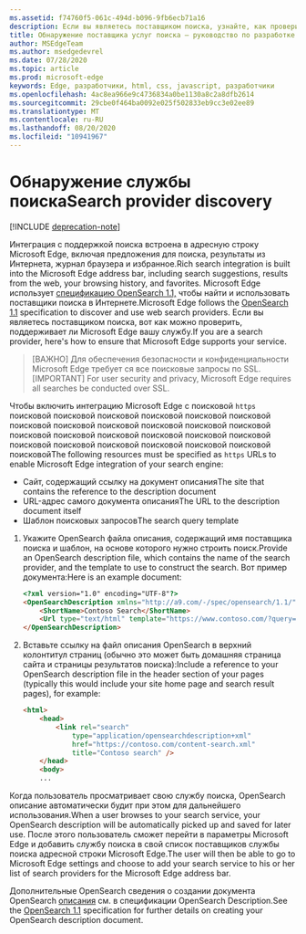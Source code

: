 ```yaml
---
ms.assetid: f74760f5-061c-494d-b096-9fb6ecb71a16
description: Если вы являетесь поставщиком поиска, узнайте, как проверить, поддерживает ли Microsoft Edge службу.
title: Обнаружение поставщика услуг поиска — руководство по разработке
author: MSEdgeTeam
ms.author: msedgedevrel
ms.date: 07/28/2020
ms.topic: article
ms.prod: microsoft-edge
keywords: Edge, разработчики, html, css, javascript, разработчики
ms.openlocfilehash: 4ac8ea966e9c4736834a0be1130a8c2a8dfb2614
ms.sourcegitcommit: 29cbe0f464ba0092e025f502833eb9cc3e02ee89
ms.translationtype: MT
ms.contentlocale: ru-RU
ms.lasthandoff: 08/20/2020
ms.locfileid: "10941967"
---
```

# <span data-ttu-id="249e6-104">Обнаружение службы поиска</span><span class="sxs-lookup"><span data-stu-id="249e6-104">Search provider discovery</span></span>  

[!INCLUDE [deprecation-note](../../includes/legacy-edge-note.md)]  

<span data-ttu-id="249e6-105">Интеграция с поддержкой поиска встроена в адресную строку Microsoft Edge, включая предложения для поиска, результаты из Интернета, журнал браузера и избранное.</span><span class="sxs-lookup"><span data-stu-id="249e6-105">Rich search integration is built into the Microsoft Edge address bar, including search suggestions, results from the web, your browsing history, and favorites.</span></span>  <span data-ttu-id="249e6-106">Microsoft Edge использует [спецификацию OpenSearch 1.1,](https://github.com/dewitt/opensearch/blob/master/opensearch-1-1-draft-6.md) чтобы найти и использовать поставщики поиска в Интернете.</span><span class="sxs-lookup"><span data-stu-id="249e6-106">Microsoft Edge follows the [OpenSearch 1.1](https://github.com/dewitt/opensearch/blob/master/opensearch-1-1-draft-6.md) specification to discover and use web search providers.</span></span>  <span data-ttu-id="249e6-107">Если вы являетесь поставщиком поиска, вот как можно проверить, поддерживает ли Microsoft Edge вашу службу.</span><span class="sxs-lookup"><span data-stu-id="249e6-107">If you are a search provider, here's how to ensure that Microsoft Edge supports your service.</span></span>  

> <span data-ttu-id="249e6-108">[ВАЖНО] Для обеспечения безопасности и конфиденциальности Microsoft Edge требует ся все поисковые запросы по SSL.</span><span class="sxs-lookup"><span data-stu-id="249e6-108">[IMPORTANT] For user security and privacy, Microsoft Edge requires all searches be conducted over SSL.</span></span>  

<span data-ttu-id="249e6-109">Чтобы включить интеграцию Microsoft Edge с поисковой `https` поисковой поисковой поисковой поисковой поисковой поисковой поисковой поисковой поисковой поисковой поисковой поисковой поисковой поисковой поисковой поисковой поисковой поисковой поисковой поисковой поисковой поисковой поисковой поисковой поисковой</span><span class="sxs-lookup"><span data-stu-id="249e6-109">The following resources must be specified as `https` URLs to enable Microsoft Edge integration of your search engine:</span></span>  

*   <span data-ttu-id="249e6-110">Сайт, содержащий ссылку на документ описания</span><span class="sxs-lookup"><span data-stu-id="249e6-110">The site that contains the reference to the description document</span></span>  
*   <span data-ttu-id="249e6-111">URL-адрес самого документа описания</span><span class="sxs-lookup"><span data-stu-id="249e6-111">The URL to the description document itself</span></span>  
*   <span data-ttu-id="249e6-112">Шаблон поисковых запросов</span><span class="sxs-lookup"><span data-stu-id="249e6-112">The search query template</span></span>  

1.  <span data-ttu-id="249e6-113">Укажите OpenSearch файла описания, содержащий имя поставщика поиска и шаблон, на основе которого нужно строить поиск.</span><span class="sxs-lookup"><span data-stu-id="249e6-113">Provide an OpenSearch description file, which contains the name of the search provider, and the template to use to construct the search.</span></span>  <span data-ttu-id="249e6-114">Вот пример документа:</span><span class="sxs-lookup"><span data-stu-id="249e6-114">Here is an example document:</span></span>  
    
    ```html
    <?xml version="1.0" encoding="UTF-8"?> 
    <OpenSearchDescription xmlns="http://a9.com/-/spec/opensearch/1.1/">
        <ShortName>Contoso Search</ShortName>
        <Url type="text/html" template="https://www.contoso.com/?query={searchTerms}"/> 
    </OpenSearchDescription>
    ```  
    
1.  <span data-ttu-id="249e6-115">Вставьте ссылку на файл описания OpenSearch в верхний колонтитул страниц (обычно это может быть домашняя страница сайта и страницы результатов поиска):</span><span class="sxs-lookup"><span data-stu-id="249e6-115">Include a reference to your OpenSearch description file in the header section of your pages (typically this would include your site home page and search result pages), for example:</span></span>  
    
    ```html
    <html>
        <head>
            <link rel="search" 
                type="application/opensearchdescription+xml"  
                href="https://contoso.com/content-search.xml" 
                title="Contoso search" /> 
        </head> 
        <body> 
        ...
    ```  
    
<span data-ttu-id="249e6-116">Когда пользователь просматривает свою службу поиска, OpenSearch описание автоматически будит при этом для дальнейшего использования.</span><span class="sxs-lookup"><span data-stu-id="249e6-116">When a user browses to your search service, your OpenSearch description will be automatically picked up and saved for later use.</span></span>  <span data-ttu-id="249e6-117">После этого пользователь сможет перейти в параметры Microsoft Edge и добавить службу поиска в свой список поставщиков службы поиска адресной строки Microsoft Edge.</span><span class="sxs-lookup"><span data-stu-id="249e6-117">The user will then be able to go to Microsoft Edge settings and choose to add your search service to his or her list of search providers for the Microsoft Edge address bar.</span></span>  

<span data-ttu-id="249e6-118">Дополнительные OpenSearch сведения о создании документа OpenSearch [описания](https://github.com/dewitt/opensearch/blob/master/opensearch-1-1-draft-6.md) см. в спецификации OpenSearch Description.</span><span class="sxs-lookup"><span data-stu-id="249e6-118">See the [OpenSearch 1.1](https://github.com/dewitt/opensearch/blob/master/opensearch-1-1-draft-6.md) specification for further details on creating your OpenSearch description document.</span></span>  
